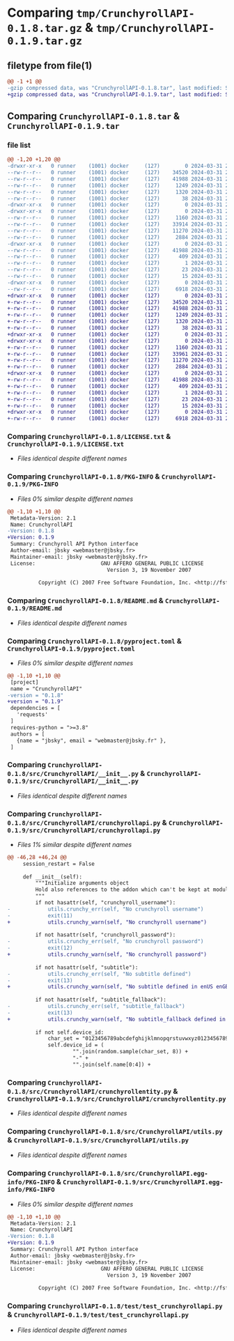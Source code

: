 # Comparing `tmp/CrunchyrollAPI-0.1.8.tar.gz` & `tmp/CrunchyrollAPI-0.1.9.tar.gz`

## filetype from file(1)

```diff
@@ -1 +1 @@
-gzip compressed data, was "CrunchyrollAPI-0.1.8.tar", last modified: Sun Mar 31 21:56:34 2024, max compression
+gzip compressed data, was "CrunchyrollAPI-0.1.9.tar", last modified: Sun Mar 31 22:14:28 2024, max compression
```

## Comparing `CrunchyrollAPI-0.1.8.tar` & `CrunchyrollAPI-0.1.9.tar`

### file list

```diff
@@ -1,20 +1,20 @@
-drwxr-xr-x   0 runner    (1001) docker     (127)        0 2024-03-31 21:56:34.584646 CrunchyrollAPI-0.1.8/
--rw-r--r--   0 runner    (1001) docker     (127)    34520 2024-03-31 21:56:28.000000 CrunchyrollAPI-0.1.8/LICENSE.txt
--rw-r--r--   0 runner    (1001) docker     (127)    41988 2024-03-31 21:56:34.584646 CrunchyrollAPI-0.1.8/PKG-INFO
--rw-r--r--   0 runner    (1001) docker     (127)     1249 2024-03-31 21:56:28.000000 CrunchyrollAPI-0.1.8/README.md
--rw-r--r--   0 runner    (1001) docker     (127)     1320 2024-03-31 21:56:28.000000 CrunchyrollAPI-0.1.8/pyproject.toml
--rw-r--r--   0 runner    (1001) docker     (127)       38 2024-03-31 21:56:34.584646 CrunchyrollAPI-0.1.8/setup.cfg
-drwxr-xr-x   0 runner    (1001) docker     (127)        0 2024-03-31 21:56:34.580646 CrunchyrollAPI-0.1.8/src/
-drwxr-xr-x   0 runner    (1001) docker     (127)        0 2024-03-31 21:56:34.584646 CrunchyrollAPI-0.1.8/src/CrunchyrollAPI/
--rw-r--r--   0 runner    (1001) docker     (127)     1160 2024-03-31 21:56:28.000000 CrunchyrollAPI-0.1.8/src/CrunchyrollAPI/__init__.py
--rw-r--r--   0 runner    (1001) docker     (127)    33914 2024-03-31 21:56:28.000000 CrunchyrollAPI-0.1.8/src/CrunchyrollAPI/crunchyrollapi.py
--rw-r--r--   0 runner    (1001) docker     (127)    11270 2024-03-31 21:56:28.000000 CrunchyrollAPI-0.1.8/src/CrunchyrollAPI/crunchyrollentity.py
--rw-r--r--   0 runner    (1001) docker     (127)     2884 2024-03-31 21:56:28.000000 CrunchyrollAPI-0.1.8/src/CrunchyrollAPI/utils.py
-drwxr-xr-x   0 runner    (1001) docker     (127)        0 2024-03-31 21:56:34.584646 CrunchyrollAPI-0.1.8/src/CrunchyrollAPI.egg-info/
--rw-r--r--   0 runner    (1001) docker     (127)    41988 2024-03-31 21:56:34.000000 CrunchyrollAPI-0.1.8/src/CrunchyrollAPI.egg-info/PKG-INFO
--rw-r--r--   0 runner    (1001) docker     (127)      409 2024-03-31 21:56:34.000000 CrunchyrollAPI-0.1.8/src/CrunchyrollAPI.egg-info/SOURCES.txt
--rw-r--r--   0 runner    (1001) docker     (127)        1 2024-03-31 21:56:34.000000 CrunchyrollAPI-0.1.8/src/CrunchyrollAPI.egg-info/dependency_links.txt
--rw-r--r--   0 runner    (1001) docker     (127)       23 2024-03-31 21:56:34.000000 CrunchyrollAPI-0.1.8/src/CrunchyrollAPI.egg-info/requires.txt
--rw-r--r--   0 runner    (1001) docker     (127)       15 2024-03-31 21:56:34.000000 CrunchyrollAPI-0.1.8/src/CrunchyrollAPI.egg-info/top_level.txt
-drwxr-xr-x   0 runner    (1001) docker     (127)        0 2024-03-31 21:56:34.584646 CrunchyrollAPI-0.1.8/test/
--rw-r--r--   0 runner    (1001) docker     (127)     6918 2024-03-31 21:56:28.000000 CrunchyrollAPI-0.1.8/test/test_crunchyrollapi.py
+drwxr-xr-x   0 runner    (1001) docker     (127)        0 2024-03-31 22:14:28.445188 CrunchyrollAPI-0.1.9/
+-rw-r--r--   0 runner    (1001) docker     (127)    34520 2024-03-31 22:14:24.000000 CrunchyrollAPI-0.1.9/LICENSE.txt
+-rw-r--r--   0 runner    (1001) docker     (127)    41988 2024-03-31 22:14:28.445188 CrunchyrollAPI-0.1.9/PKG-INFO
+-rw-r--r--   0 runner    (1001) docker     (127)     1249 2024-03-31 22:14:24.000000 CrunchyrollAPI-0.1.9/README.md
+-rw-r--r--   0 runner    (1001) docker     (127)     1320 2024-03-31 22:14:24.000000 CrunchyrollAPI-0.1.9/pyproject.toml
+-rw-r--r--   0 runner    (1001) docker     (127)       38 2024-03-31 22:14:28.445188 CrunchyrollAPI-0.1.9/setup.cfg
+drwxr-xr-x   0 runner    (1001) docker     (127)        0 2024-03-31 22:14:28.441187 CrunchyrollAPI-0.1.9/src/
+drwxr-xr-x   0 runner    (1001) docker     (127)        0 2024-03-31 22:14:28.441187 CrunchyrollAPI-0.1.9/src/CrunchyrollAPI/
+-rw-r--r--   0 runner    (1001) docker     (127)     1160 2024-03-31 22:14:24.000000 CrunchyrollAPI-0.1.9/src/CrunchyrollAPI/__init__.py
+-rw-r--r--   0 runner    (1001) docker     (127)    33961 2024-03-31 22:14:24.000000 CrunchyrollAPI-0.1.9/src/CrunchyrollAPI/crunchyrollapi.py
+-rw-r--r--   0 runner    (1001) docker     (127)    11270 2024-03-31 22:14:24.000000 CrunchyrollAPI-0.1.9/src/CrunchyrollAPI/crunchyrollentity.py
+-rw-r--r--   0 runner    (1001) docker     (127)     2884 2024-03-31 22:14:24.000000 CrunchyrollAPI-0.1.9/src/CrunchyrollAPI/utils.py
+drwxr-xr-x   0 runner    (1001) docker     (127)        0 2024-03-31 22:14:28.441187 CrunchyrollAPI-0.1.9/src/CrunchyrollAPI.egg-info/
+-rw-r--r--   0 runner    (1001) docker     (127)    41988 2024-03-31 22:14:28.000000 CrunchyrollAPI-0.1.9/src/CrunchyrollAPI.egg-info/PKG-INFO
+-rw-r--r--   0 runner    (1001) docker     (127)      409 2024-03-31 22:14:28.000000 CrunchyrollAPI-0.1.9/src/CrunchyrollAPI.egg-info/SOURCES.txt
+-rw-r--r--   0 runner    (1001) docker     (127)        1 2024-03-31 22:14:28.000000 CrunchyrollAPI-0.1.9/src/CrunchyrollAPI.egg-info/dependency_links.txt
+-rw-r--r--   0 runner    (1001) docker     (127)       23 2024-03-31 22:14:28.000000 CrunchyrollAPI-0.1.9/src/CrunchyrollAPI.egg-info/requires.txt
+-rw-r--r--   0 runner    (1001) docker     (127)       15 2024-03-31 22:14:28.000000 CrunchyrollAPI-0.1.9/src/CrunchyrollAPI.egg-info/top_level.txt
+drwxr-xr-x   0 runner    (1001) docker     (127)        0 2024-03-31 22:14:28.441187 CrunchyrollAPI-0.1.9/test/
+-rw-r--r--   0 runner    (1001) docker     (127)     6918 2024-03-31 22:14:24.000000 CrunchyrollAPI-0.1.9/test/test_crunchyrollapi.py
```

### Comparing `CrunchyrollAPI-0.1.8/LICENSE.txt` & `CrunchyrollAPI-0.1.9/LICENSE.txt`

 * *Files identical despite different names*

### Comparing `CrunchyrollAPI-0.1.8/PKG-INFO` & `CrunchyrollAPI-0.1.9/PKG-INFO`

 * *Files 0% similar despite different names*

```diff
@@ -1,10 +1,10 @@
 Metadata-Version: 2.1
 Name: CrunchyrollAPI
-Version: 0.1.8
+Version: 0.1.9
 Summary: Crunchyroll API Python interface
 Author-email: jbsky <webmaster@jbsky.fr>
 Maintainer-email: jbsky <webmaster@jbsky.fr>
 License:                     GNU AFFERO GENERAL PUBLIC LICENSE
                                Version 3, 19 November 2007
         
          Copyright (C) 2007 Free Software Foundation, Inc. <http://fsf.org/>
```

### Comparing `CrunchyrollAPI-0.1.8/README.md` & `CrunchyrollAPI-0.1.9/README.md`

 * *Files identical despite different names*

### Comparing `CrunchyrollAPI-0.1.8/pyproject.toml` & `CrunchyrollAPI-0.1.9/pyproject.toml`

 * *Files 0% similar despite different names*

```diff
@@ -1,10 +1,10 @@
 [project]
 name = "CrunchyrollAPI"
-version = "0.1.8"
+version = "0.1.9"
 dependencies = [
   'requests'
 ]
 requires-python = ">=3.8"
 authors = [
   {name = "jbsky", email = "webmaster@jbsky.fr" },
 ]
```

### Comparing `CrunchyrollAPI-0.1.8/src/CrunchyrollAPI/__init__.py` & `CrunchyrollAPI-0.1.9/src/CrunchyrollAPI/__init__.py`

 * *Files identical despite different names*

### Comparing `CrunchyrollAPI-0.1.8/src/CrunchyrollAPI/crunchyrollapi.py` & `CrunchyrollAPI-0.1.9/src/CrunchyrollAPI/crunchyrollapi.py`

 * *Files 1% similar despite different names*

```diff
@@ -46,28 +46,24 @@
     session_restart = False
 
     def __init__(self):
         """Initialize arguments object
         Hold also references to the addon which can't be kept at module level.
         """
         if not hasattr(self, "crunchyroll_username"):
-            utils.crunchy_err(self, "No crunchyroll username")
-            exit(11)
+            utils.crunchy_warn(self, "No crunchyroll username")
 
         if not hasattr(self, "crunchyroll_password"):
-            utils.crunchy_err(self, "No crunchyroll password")
-            exit(12)
+            utils.crunchy_warn(self, "No crunchyroll password")
 
         if not hasattr(self, "subtitle"):
-            utils.crunchy_err(self, "No subtitle defined")
-            exit(13)
+            utils.crunchy_warn(self, "No subtitle defined in enUS enGB esLA esES ptBR ptPT frFR deDE arME itIT ruRU")
 
         if not hasattr(self, "subtitle_fallback"):
-            utils.crunchy_err(self, "subtitle_fallback")
-            exit(13)
+            utils.crunchy_warn(self, "No subtitle_fallback defined in enUS enGB esLA esES ptBR ptPT frFR deDE arME itIT ruRU")
 
         if not self.device_id:
             char_set = "0123456789abcdefghijklmnopqrstuvwxyz0123456789"
             self.device_id = (
                     "".join(random.sample(char_set, 8)) +
                     "-" +
                     "".join(self.name[0:4]) +
```

### Comparing `CrunchyrollAPI-0.1.8/src/CrunchyrollAPI/crunchyrollentity.py` & `CrunchyrollAPI-0.1.9/src/CrunchyrollAPI/crunchyrollentity.py`

 * *Files identical despite different names*

### Comparing `CrunchyrollAPI-0.1.8/src/CrunchyrollAPI/utils.py` & `CrunchyrollAPI-0.1.9/src/CrunchyrollAPI/utils.py`

 * *Files identical despite different names*

### Comparing `CrunchyrollAPI-0.1.8/src/CrunchyrollAPI.egg-info/PKG-INFO` & `CrunchyrollAPI-0.1.9/src/CrunchyrollAPI.egg-info/PKG-INFO`

 * *Files 0% similar despite different names*

```diff
@@ -1,10 +1,10 @@
 Metadata-Version: 2.1
 Name: CrunchyrollAPI
-Version: 0.1.8
+Version: 0.1.9
 Summary: Crunchyroll API Python interface
 Author-email: jbsky <webmaster@jbsky.fr>
 Maintainer-email: jbsky <webmaster@jbsky.fr>
 License:                     GNU AFFERO GENERAL PUBLIC LICENSE
                                Version 3, 19 November 2007
         
          Copyright (C) 2007 Free Software Foundation, Inc. <http://fsf.org/>
```

### Comparing `CrunchyrollAPI-0.1.8/test/test_crunchyrollapi.py` & `CrunchyrollAPI-0.1.9/test/test_crunchyrollapi.py`

 * *Files identical despite different names*

